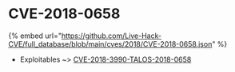 # CVE-2018-0658
{% embed url="https://github.com/Live-Hack-CVE/full_database/blob/main/cves/2018/CVE-2018-0658.json" %}

* Exploitables ~> [CVE-2018-3990-TALOS-2018-0658](https://www.alice-snow.ru/2018/database/cve-2018-0658/cve-2018-3990-talos-2018-0658-exploitables)